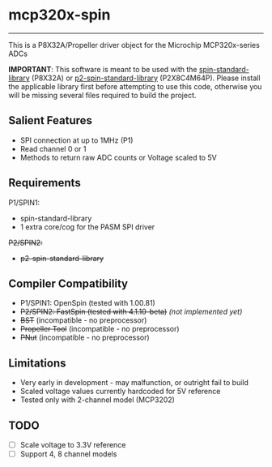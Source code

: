 # mcp320x-spin 
--------------

This is a P8X32A/Propeller driver object for the Microchip MCP320x-series ADCs

**IMPORTANT**: This software is meant to be used with the [spin-standard-library](https://github.com/avsa242/spin-standard-library) (P8X32A) or [p2-spin-standard-library](https://github.com/avsa242/p2-spin-standard-library) (P2X8C4M64P). Please install the applicable library first before attempting to use this code, otherwise you will be missing several files required to build the project.

## Salient Features

* SPI connection at up to 1MHz (P1)
* Read channel 0 or 1
* Methods to return raw ADC counts or Voltage scaled to 5V

## Requirements

P1/SPIN1:
* spin-standard-library
* 1 extra core/cog for the PASM SPI driver

~~P2/SPIN2:~~
* ~~p2-spin-standard-library~~

## Compiler Compatibility

* P1/SPIN1: OpenSpin (tested with 1.00.81)
* ~~P2/SPIN2: FastSpin (tested with 4.1.10-beta)~~ _(not implemented yet)_
* ~~BST~~ (incompatible - no preprocessor)
* ~~Propeller Tool~~ (incompatible - no preprocessor)
* ~~PNut~~ (incompatible - no preprocessor)

## Limitations

* Very early in development - may malfunction, or outright fail to build
* Scaled voltage values currently hardcoded for 5V reference
* Tested only with 2-channel model (MCP3202)

## TODO

- [ ] Scale voltage to 3.3V reference
- [ ] Support 4, 8 channel models
